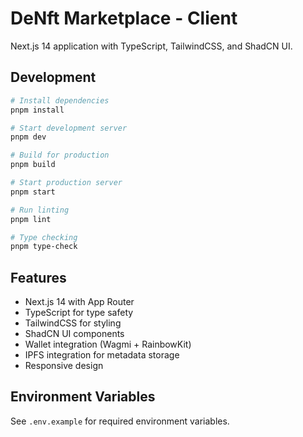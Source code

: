 # DeNft Marketplace - Client

Next.js 14 application with TypeScript, TailwindCSS, and ShadCN UI.

## Development

```bash
# Install dependencies
pnpm install

# Start development server
pnpm dev

# Build for production
pnpm build

# Start production server
pnpm start

# Run linting
pnpm lint

# Type checking
pnpm type-check
```

## Features

- Next.js 14 with App Router
- TypeScript for type safety
- TailwindCSS for styling
- ShadCN UI components
- Wallet integration (Wagmi + RainbowKit)
- IPFS integration for metadata storage
- Responsive design

## Environment Variables

See `.env.example` for required environment variables.
